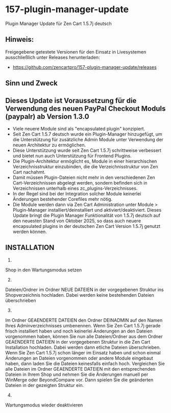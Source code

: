 # 157-plugin-manager-update
Plugin Manager Update für Zen Cart 1.5.7j deutsch

## Hinweis: 
Freigegebene getestete Versionen für den Einsatz in Livesystemen ausschließlich unter Releases herunterladen:
* https://github.com/zencartpro/157-plugin-manager-update/releases

## Sinn und Zweck 
## Dieses Update ist Voraussetzung für die Verwendung des neuen PayPal Checkout Moduls (paypalr) ab Version 1.3.0
* Viele neuere Module sind als "encapsulated plugin" konzipiert.
* Seit Zen Cart 1.5.7 deutsch wurde ein Plugin-Manager hinzugefügt, um die Unterstützung für zusätzliche Admin Module unter Verwendung der neuen Architektur zu ermöglichen.
* Diese Unterstützung wurde seit Zen Cart 1.5.7j schrittweise verbessert und bietet nun auch Unterstützung für Frontend Plugins.
* Die Plugin-Architektur ermöglicht es, Module in einer hierarchischen Verzeichnisstruktur einzubinden, die die Verzeichnisstruktur von Zen Cart nachahmt. 
* Damit müssen Plugin-Dateien nicht mehr in den verschiedenen Zen Cart-Verzeichnissen abgelegt werden, sondern befinden sich in Verzeichnissen unterhalb eines zc_plugins-Verzeichnisses.
* In der Regel sind bei der Integration solcher Module keinerlei Änderungen bestehender Corefiles mehr nötig.
* Die Module werden dann via Zen Cart Administration unter Module > Plugin-Manager installiert/deinstalliert und aktiviert/deaktiviert.
Dieses Update bringt die Plugin Manager Funktionalität von 1.5.7j deutsch auf den neuesten Stand von Oktober 2025, so dass auch neuere encapsulated plugins in der deutschen Zen Cart Version 1.5.7j genutzt werden können.

## INSTALLATION

1)
Shop in den Wartungsmodus setzen

2)
Dateien/Ordner im Ordner NEUE DATEIEN in der vorgegebenen Struktur ins Shopverzeichnis hochladen. Dabei werden keine bestehenden Dateien überschrieben

3)
Im Ordner GEAENDERTE DATEIEN den Ordner DEINADMIN auf den Namen Ihres Adminverzeichnisses umbenennen.
Wenn Sie Zen Cart 1.5.7j gerade frisch installiert haben und noch keinerlei Änderungen an den Dateien vorgenommen haben, können Sie nun alle Dateien/Ordner aus dem Ordner GEAENDERTE DATEIEN in der vorgegebenen Struktur in die Zen Cart Installation hochladen. Dabei werden dann etliche Dateien überschrieben.
Wenn Sie Zen Cart 1.5.7j schon länger im Einsatz haben und schon einmal Änderungen an Dateien vorgenommen oder andere Module eingebaut haben, dann laden Sie die Dateien keinesfalls einfach hoch.
Vergleichen Sie alle Dateien im Ordner GEAENDERTE DATEIEN mit den entsprechenden Dateien in Ihrem Shop und nehmen Sie die Änderungen manuell per WinMerge oder BeyondCompare vor.
Dann spielen Sie die geänderten Dateien in der gezeigten Struktur ein.

4)
Wartungsmodus wieder deaktivieren
